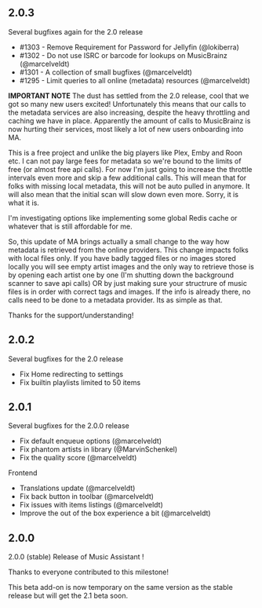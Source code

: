 ## 2.0.3

Several bugfixes again for the 2.0 release

- #1303 - Remove Requirement for Password for Jellyfin (@lokiberra)
- #1302 - Do not use ISRC or barcode for lookups on MusicBrainz (@marcelveldt)
- #1301 - A collection of small bugfixes (@marcelveldt)
- #1295 - Limit queries to all online (metadata) resources (@marcelveldt)

**IMPORTANT NOTE**
The dust has settled from the 2.0 release, cool that we got so many new users excited!
Unfortunately this means that our calls to the metadata services are also increasing, despite the heavy throttling and caching we have in place. Apparently the amount of calls to MusicBrainz is now hurting their services, most likely a lot of new users onboarding into MA.

This is a free project and unlike the big players like Plex, Emby and Roon etc. I can not pay large fees for metadata so we're bound to the limits of free (or almost free api calls). For now I'm just going to increase the throttle intervals even more and skip a few additional calls. This will mean that for folks with missing local metadata, this will not be auto pulled in anymore. It will also mean that the initial scan will slow down even more. Sorry, it is what it is.

I'm investigating options like implementing some global Redis cache or whatever that is still affordable for me.

So, this update of MA brings actually a small change to the way how metadata is retrieved from the online providers.
This change impacts folks with local files only. If you have badly tagged files or no images stored locally you will see empty artist images and the only way to retrieve those is by opening each artist one by one (I'm shutting down the background scanner to save api calls) OR by just making sure your structrure of music files is in order with correct tags and images. If the info is already there, no calls need to be done to a metadata provider. Its as simple as that.

Thanks for the support/understanding!

## 2.0.2

Several bugfixes for the 2.0 release

- Fix Home redirecting to settings
- Fix builtin playlists limited to 50 items

## 2.0.1

Several bugfixes for the 2.0.0 release

- Fix default enqueue options (@marcelveldt)
- Fix phantom artists in library (@MarvinSchenkel)
- Fix the quality score (@marcelveldt)

Frontend

- Translations update (@marcelveldt)
- Fix back button in toolbar (@marcelveldt)
- Fix issues with items listings (@marcelveldt)
- Improve the out of the box experience a bit (@marcelveldt)

## 2.0.0

2.0.0 (stable) Release of Music Assistant !

Thanks to everyone contributed to this milestone!

This beta add-on is now temporary on the same version as the stable release but will get the 2.1 beta soon.
